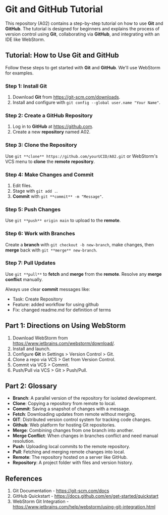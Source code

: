 # Git and GitHub Tutorial

This repository (A02) contains a step-by-step tutorial on how to use **Git** and **GitHub**. The tutorial is designed for beginners and explains the process of version control using **Git**, collaborating via **GitHub**, and integrating with an IDE like WebStorm.

## Tutorial: How to Use Git and GitHub

Follow these steps to get started with **Git** and **GitHub**. We'll use WebStorm for examples.

### Step 1: Install Git
1. Download **Git** from https://git-scm.com/downloads.
2. Install and configure with `git config --global user.name "Your Name"`.

### Step 2: Create a GitHub Repository
1. Log in to **GitHub** at https://github.com.
2. Create a new **repository** named A02.

### Step 3: Clone the Repository
Use `git **clone** https://github.com/yourUCID/A02.git` or WebStorm's VCS menu to **clone** the **remote** **repository**.

### Step 4: Make Changes and Commit
1. Edit files.
2. Stage with `git add .`.
3. **Commit** with `git **commit** -m "Message"`.

### Step 5: Push Changes
Use `git **push** origin main` to upload to the **remote**.

### Step 6: Work with Branches
Create a **branch** with `git checkout -b new-branch`, make changes, then **merge** back with `git **merge** new-branch`.

### Step 7: Pull Updates
Use `git **pull**` to **fetch** and **merge** from the **remote**. Resolve any **merge conflict** manually.

Always use clear **commit** messages like:
- Task: Create Repository
- Feature: added workflow for using github
- Fix: changed readme.md for definition of terms

## Part 1: Directions on Using WebStorm

1. Download WebStorm from https://www.jetbrains.com/webstorm/download/.
2. Install and launch.
3. Configure **Git** in Settings > Version Control > Git.
4. Clone a repo via VCS > Get from Version Control.
5. Commit via VCS > Commit.
6. Push/Pull via VCS > Git > Push/Pull.

## Part 2: Glossary

- **Branch**: A parallel version of the repository for isolated development.
- **Clone**: Copying a repository from remote to local.
- **Commit**: Saving a snapshot of changes with a message.
- **Fetch**: Downloading updates from remote without merging.
- **GIT**: Distributed version control system for tracking code changes.
- **Github**: Web platform for hosting Git repositories.
- **Merge**: Combining changes from one branch into another.
- **Merge Conflict**: When changes in branches conflict and need manual resolution.
- **Push**: Uploading local commits to the remote repository.
- **Pull**: Fetching and merging remote changes into local.
- **Remote**: The repository hosted on a server like GitHub.
- **Repository**: A project folder with files and version history.

## References
1. Git Documentation - https://git-scm.com/docs
2. GitHub Quickstart - https://docs.github.com/en/get-started/quickstart
3. WebStorm Git Integration - https://www.jetbrains.com/help/webstorm/using-git-integration.html
